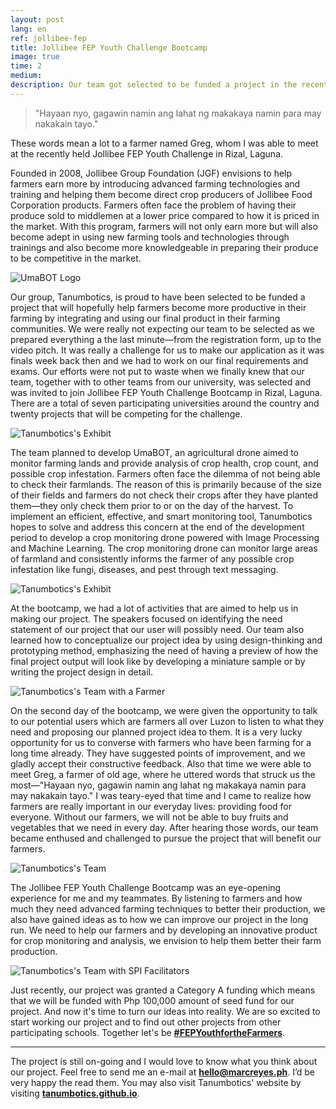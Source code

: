 ```yaml
---
layout: post
lang: en
ref: jollibee-fep
title: Jollibee FEP Youth Challenge Bootcamp
image: true
time: 2
medium: 
description: Our team got selected to be funded a project in the recently launched Jollibee Farmer Entrepreneurship Program (FEP) Youth Challenge. Read my blog to learn more about how we started, planned, and pitched for our project in the recently held Jollibee FEP Youth Challenge Bootcamp.
---
```


> "Hayaan nyo, gagawin namin ang lahat ng makakaya namin para may nakakain tayo."

These words mean a lot to a farmer named Greg, whom I was able to meet at the recently held Jollibee FEP Youth Challenge in Rizal, Laguna.

Founded in 2008, Jollibee Group Foundation (JGF) envisions to help farmers earn more by introducing advanced farming technologies and training and helping them become direct crop producers of Jollibee Food Corporation products. Farmers often face the problem of having their produce sold to middlemen at a lower price compared to how it is priced in the market. With this program, farmers will not only earn more but will also become adept in using new farming tools and technologies through trainings and also become more knowledgeable in preparing their produce to be competitive in the market. 

![UmaBOT Logo](/assets/images/posts/body/jfep-tanumbotics.jpg "UmaBOT Logo")

Our group, Tanumbotics, is proud to have been selected to be funded a project that will hopefully help farmers become more productive in their farming by integrating and using our final product in their farming communities. We were really not expecting our team to be selected as we prepared everything a the last minute&mdash;from the registration form, up to the video pitch. It was really a challenge for us to make our application as it was finals week back then and we had to work on our final requirements and exams. Our efforts were not put to waste when we finally knew that our team, together with to other teams from our university, was selected and was invited to join Jollibee FEP Youth Challenge Bootcamp in Rizal, Laguna. There are a total of seven participating universities around the country and twenty projects that will be competing for the challenge. 

![Tanumbotics's Exhibit](/assets/images/posts/body/jfep-2.jpg "Tanumbotics's Exhibit")

The team planned to develop UmaBOT, an agricultural drone aimed to monitor farming lands and provide analysis of crop health, crop count, and possible crop infestation. Farmers often face the dilemma of not being able to check their farmlands. The reason of this is primarily because of the size of their fields and farmers do not check their crops after they have planted them—they only check them prior to or on the day of the harvest. To implement an efficient, effective, and smart monitoring tool, Tanumbotics hopes to solve and address this concern at the end of the development period to develop a crop monitoring drone powered with Image Processing and Machine Learning. The crop monitoring drone can monitor large areas of farmland and consistently informs the farmer of any possible crop infestation like fungi, diseases, and pest through text messaging. 

![Tanumbotics's Exhibit](/assets/images/posts/body/jfep-1.jpg "Tanumbotics's Exhibit")

At the bootcamp, we had a lot of activities that are aimed to help us in making our project. The speakers focused on identifying the need statement of our project that our user will possibly need. Our team also learned how to conceptualize our project idea by using design-thinking and prototyping method, emphasizing the need of having a preview of how the final project output will look like by developing a miniature sample or by writing the project design in detail. 

![Tanumbotics's Team with a Farmer](/assets/images/posts/body/jfep-4.jpg "Tanumbotics's Team with a Farmer")

On the second day of the bootcamp, we were given the opportunity to talk to our potential users which are farmers all over Luzon to listen to what they need and proposing our planned project idea to them. It is a very lucky opportunity for us to converse with farmers who have been farming for a long time already. They have suggested points of improvement, and we gladly accept their constructive feedback. Also that time we were able to meet Greg, a farmer of old age, where he uttered words that struck us the most&mdash;"Hayaan nyo, gagawin namin ang lahat ng makakaya namin para may nakakain tayo." I was teary-eyed that time and I came to realize how farmers are really important in our everyday lives: providing food for everyone. Without our farmers, we will not be able to buy fruits and vegetables that we need in every day. After hearing those words, our team became enthused and challenged to pursue the project that will benefit our farmers. 

![Tanumbotics's Team](/assets/images/posts/body/jfep-3.jpg "Tanumbotics's Team")

The Jollibee FEP Youth Challenge Bootcamp was an eye-opening experience for me and my teammates. By listening to farmers and how much they need advanced farming techniques to better their production, we also have gained ideas as to how we can improve our project in the long run. We need to help our farmers and by developing an innovative product for crop monitoring and analysis, we envision to help them better their farm production. 

![Tanumbotics's Team with SPI Facilitators](/assets/images/posts/body/jfep-5.jpg "Tanumbotics's Team with SPI Facilitators")

Just recently, our project was granted a Category A funding which means that we will be funded with Php 100,000 amount of seed fund for our project. And now it's time to turn our ideas into reality. We are so excited to start working our project and to find out other projects from other participating schools. Together let's be **[#FEPYouthfortheFarmers](#)**.

---

The project is still on-going and I would love to know what you think about our project. Feel free to send me an e-mail at **[hello@marcreyes.ph](mailto:hello@marcreyes.ph)**. I’d be very happy the read them. You may also visit Tanumbotics' website by visiting **[tanumbotics.github.io](https://tanumbotics.github.io)**.
